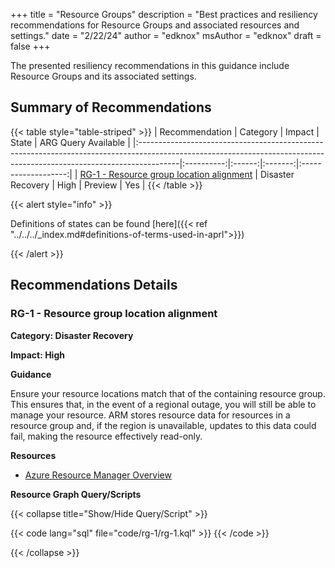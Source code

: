 +++
title = "Resource Groups"
description = "Best practices and resiliency recommendations for Resource Groups and associated resources and settings."
date = "2/22/24"
author = "edknox"
msAuthor = "edknox"
draft = false
+++

The presented resiliency recommendations in this guidance include Resource Groups and its associated settings.

## Summary of Recommendations

{{< table style="table-striped" >}}
| Recommendation                                                                                                                                                        |  Category  | Impact |  State  | ARG Query Available |
|:----------------------------------------------------------------------------------------------------------------------------------------------------------------------|:----------:|:------:|:-------:|:-------------------:|
| [RG-1 - Resource group location alignment](#rg-1---resource-group-location-alignment) | Disaster Recovery | High | Preview |         Yes         |
{{< /table >}}

{{< alert style="info" >}}

Definitions of states can be found [here]({{< ref "../../../_index.md#definitions-of-terms-used-in-aprl">}})

{{< /alert >}}

## Recommendations Details

### RG-1 - Resource group location alignment

**Category: Disaster Recovery**

**Impact: High**

**Guidance**

Ensure your resource locations match that of the containing resource group. This ensures that, in the event of a regional outage, you will still be able to manage your resource. ARM stores resource data for resources in a resource group and, if the region is unavailable, updates to this data could fail, making the resource effectively read-only.

**Resources**

- [Azure Resource Manager Overview](https://learn.microsoft.com/en-us/azure/azure-resource-manager/management/overview#resource-group-location-alignment)

**Resource Graph Query/Scripts**

{{< collapse title="Show/Hide Query/Script" >}}

{{< code lang="sql" file="code/rg-1/rg-1.kql" >}} {{< /code >}}

{{< /collapse >}}

<br><br>
